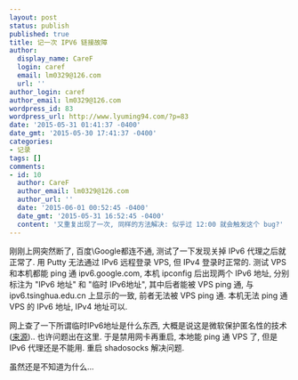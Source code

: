 ```yaml
---
layout: post
status: publish
published: true
title: 记一次 IPV6 链接故障
author:
  display_name: CareF
  login: caref
  email: lm0329@126.com
  url: ''
author_login: caref
author_email: lm0329@126.com
wordpress_id: 83
wordpress_url: http://www.lyuming94.com/?p=83
date: '2015-05-31 01:41:37 -0400'
date_gmt: '2015-05-30 17:41:37 -0400'
categories:
- 记录
tags: []
comments:
- id: 10
  author: CareF
  author_email: lm0329@126.com
  author_url: ''
  date: '2015-06-01 00:52:45 -0400'
  date_gmt: '2015-05-31 16:52:45 -0400'
  content: '又重复出现了一次, 同样的方法解决: 似乎过 12:00 就会触发这个 bug?'
---
```

刚刚上网突然断了, 百度\Google都连不通, 测试了一下发现关掉 IPv6 代理之后就正常了. 用 Putty 无法通过 IPv6 远程登录 VPS, 但 IPv4 登录时正常的. 测试 VPS 和本机都能 ping 通 ipv6.google.com, 本机 ipconfig 后出现两个 IPv6 地址, 分别标注为 "IPv6 地址" 和 "临时 IPv6地址", 其中后者能被 VPS ping 通, 与 ipv6.tsinghua.edu.cn 上显示的一致, 前者无法被 VPS ping 通. 本机无法 ping 通 VPS 的 IPv6 地址, IPv4 地址可以.  

网上查了一下所谓临时IPv6地址是什么东西, 大概是说这是微软保护匿名性的技术([来源](http:\\blog.csdn.net\eddy_liu\article\details\7166165)).. 也许问题出在这里. 于是禁用网卡再重启, 本地能 ping 通 VPS 了, 但是 IPv6 代理还是不能用. 重启 shadosocks 解决问题.  

虽然还是不知道为什么...

